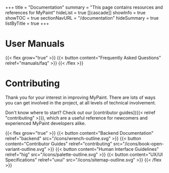 +++
title = "Documentation"
summary = "This page contains resources and references for MyPaint"
hideList = true
[[cascade]]
showInfo = true
showTOC = true
sectionNavURL = "/documentation"
hideSummary = true
listByTitle = true
+++

# User Manuals
{{< flex grow="true" >}}
    {{< button content="Frequently Asked Questions" relref="manuals/faq" >}}
{{< /flex >}}

# Contributing
Thank you for your interest in improving MyPaint. There are lots of ways you can
get involved in the project, at all levels of technical involvement.<!--more-->

Don't know where to start? Check out our [contributor guides]({{< relref "contributing" >}}),
which are a useful reference for newcomers and experienced MyPaint developers alike.

{{< flex grow="true" >}}
    {{< button content="Backend Documentation" relref="backend" src="/icons/wrench-outline.svg" >}}
    {{< button content="Contributor Guides" relref="contributing" src="/icons/book-open-variant-outline.svg" >}}
    {{< button content="Human Interface Guidelines" relref="hig" src="/icons/palette-outline.svg" >}}
    {{< button content="UX/UI Specifications" relref="uxui" src="/icons/sitemap-outline.svg" >}}
{{< /flex >}}

